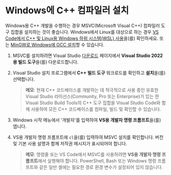 <h1 data-loc-id="walkthrough.windows.install.compiler">Windows에 C++ 컴파일러 설치</h1>
<p data-loc-id="walkthrough.windows.text1">Windows용 C++ 개발을 수행하는 경우 MSVC(Microsoft Visual C++) 컴파일러 도구 집합을 설치하는 것이 좋습니다. Windows에서 Linux를 대상으로 하는 경우 <a href="https://code.visualstudio.com/docs/cpp/config-wsl" data-loc-id="walkthrough.windows.link.title1">VS Code에서 C++ 및 Linux용 Windows 하위 시스템(WSL) 사용</a>을(를) 확인하세요. 또는 <a href="https://code.visualstudio.com/docs/cpp/config-mingw" data-loc-id="walkthrough.windows.link.title2">MinGW로 Windows에 GCC 설치</a>할 수 있습니다.</p>
<ol>
<li><p data-loc-id="walkthrough.windows.text2">MSVC를 설치하려면 Visual Studio <a href="https://visualstudio.microsoft.com/downloads/#build-tools-for-visual-studio-2022" data-loc-id="walkthrough.windows.link.downloads">다운로드</a> 페이지에서 <strong data-loc-id="walkthrough.windows.build.tools1">Visual Studio 2022용 빌드 도구</strong>을(를) 다운로드합니다.</p>
</li>
<li><p data-loc-id="walkthrough.windows.text3">Visual Studio 설치 프로그램에서 <strong data-loc-id="walkthrough.windows.build.tools2">C++ 빌드 도구</strong> 워크로드를 확인하고 <strong data-loc-id="walkthrough.windows.link.install">설치</strong>을(를) 선택합니다.</p>
<blockquote>
<p><strong data-loc-id="walkthrough.windows.note1">메모</strong>: <span data-loc-id="walkthrough.windows.note1.text">현재 C++ 코드베이스를 개발하는 데 적극적으로 사용 중인 유효한 Visual Studio 라이선스(Community, Pro 또는 Enterprise)가 있는 한 Visual Studio Build Tools의 C++ 도구 집합을 Visual Studio Code와 함께 사용하여 모든 C++ 코드베이스를 컴파일, 빌드 및 확인할 수 있습니다.</span></p>
</blockquote>
</li>
<li><p data-loc-id="walkthrough.windows.open.command.prompt">Windows 시작 메뉴에서 '개발자'를 입력하여 <strong data-loc-id="walkthrough.windows.command.prompt.name1">VS용 개발자 명령 프롬프트</strong>을(를) 엽니다.</p>
</li>
<li><p data-loc-id="walkthrough.windows.check.install">VS용 개발자 명령 프롬프트에 <code>cl</code>을(를) 입력하여 MSVC 설치를 확인합니다. 버전 및 기본 사용 설명과 함께 저작권 메시지가 표시되어야 합니다.</p>
<blockquote>
<p><strong data-loc-id="walkthrough.windows.note2">메모</strong>: <span data-loc-id="walkthrough.windows.note2.text">명령줄 또는 VS Code에서 MSVC를 사용하려면 <strong data-loc-id="walkthrough.windows.command.prompt.name2">VS용 개발자 명령 프롬프트</strong>에서 실행해야 합니다. <span>PowerShell</span>, <span>Bash</span> 또는 Windows 명령 프롬프트와 같은 일반 셸에는 필요한 경로 환경 변수가 설정되어 있지 않습니다.</span></p>
</blockquote>
</li>
</ol>
